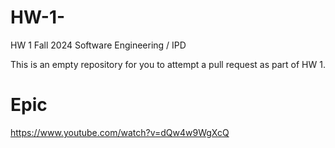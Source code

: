 # HW-1-

HW 1 Fall 2024 Software Engineering / IPD 

This is an empty repository for you to attempt a pull request as part of HW 1.

# Epic
https://www.youtube.com/watch?v=dQw4w9WgXcQ
